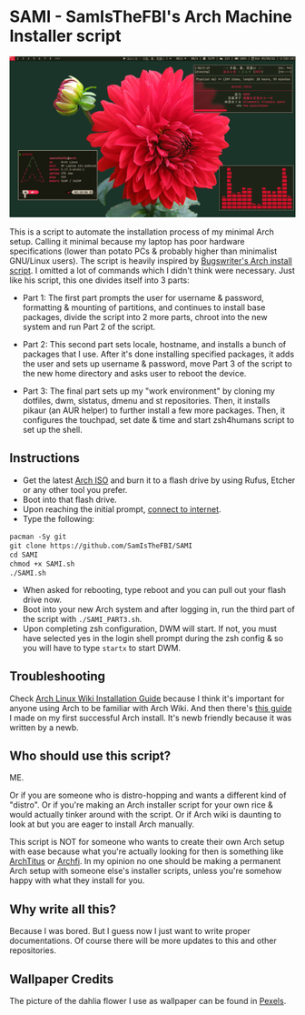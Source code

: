 # SAMI - SamIsTheFBI's Arch Machine Installer script

![Screenshot](https://github.com/SamIsTheFBI/SAMI/blob/screenshots/Screenshot_20220508_021833.png)

This is a script to automate the installation process of my minimal Arch setup. Calling it minimal because my laptop has poor hardware specifications (lower than potato PCs & probably higher than minimalist GNU/Linux users). The script is heavily inspired by [Bugswriter's Arch install script](https://github.com/Bugswriter/arch-linux-magic). I omitted a lot of commands which I didn't think were necessary. Just like his script, this one divides itself into 3 parts:

- Part 1: The first part prompts the user for username & password, formatting & mounting of partitions, and continues to install base packages, divide the script into 2 more parts, chroot into the new system and run Part 2 of the script.

- Part 2: This second part sets locale, hostname, and installs a bunch of packages that I use. After it's done installing specified packages, it adds the user and sets up username & password, move Part 3 of the script to the new home directory and asks user to reboot the device.

- Part 3: The final part sets up my "work environment" by cloning my dotfiles, dwm, slstatus, dmenu and st repositories. Then, it installs pikaur (an AUR helper) to further install a few more packages. Then, it configures the touchpad, set date & time and start zsh4humans script to set up the shell.

## Instructions

- Get the latest [Arch ISO](https://archlinux.org/download/) and burn it to a flash drive by using Rufus, Etcher or any other tool you prefer.
- Boot into that flash drive.
- Upon reaching the initial prompt, [connect to internet](https://wiki.archlinux.org/title/installation_guide#Connect_to_the_internet).
- Type the following:

```
pacman -Sy git
git clone https://github.com/SamIsTheFBI/SAMI
cd SAMI
chmod +x SAMI.sh
./SAMI.sh
```
- When asked for rebooting, type reboot and you can pull out your flash drive now.
- Boot into your new Arch system and after logging in, run the third part of the script with `./SAMI_PART3.sh`.
- Upon completing zsh configuration, DWM will start. If not, you must have selected yes in the login shell prompt during the zsh config & so you will have to type `startx` to start DWM.

## Troubleshooting

Check [Arch Linux Wiki Installation Guide](https://wiki.archlinux.org/title/installation_guide) because I think it's important for anyone using Arch to be familiar with Arch Wiki. And then there's [this guide](https://telegra.ph/Installing-Arch-Linux-03-24) I made on my first successful Arch install. It's newb friendly because it was written by a newb. 

## Who should use this script?

ME.

Or if you are someone who is distro-hopping and wants a different kind of "distro". Or if you're making an Arch installer script for your own rice & would actually tinker around with the script. Or if Arch wiki is daunting to look at but you are eager to install Arch manually.

This script is NOT for someone who wants to create their own Arch setup with ease because what you're actually looking for then is something like [ArchTitus](https://github.com/ChrisTitusTech/ArchTitus) or [Archfi](https://github.com/MatMoul/archfi). In my opinion no one should be making a permanent Arch setup with someone else's installer scripts, unless you're somehow happy with what they install for you.

## Why write all this?

Because I was bored. But I guess now I just want to write proper documentations. Of course there will be more updates to this and other repositories.

## Wallpaper Credits

The picture of the dahlia flower I use as wallpaper can be found in [Pexels](https://www.pexels.com/photo/red-dahlia-flower-60597).
